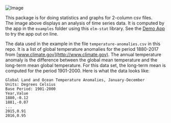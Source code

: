![Image](image/dataviewer.png)

This package is for doing statistics and graphs for 2-column csv files.  
The image above displays an analysis of time series data.
It is computed by the app in the `examples` folder using this `elm-stat` library.  See
the [Demo App](https://jxxcarlson.github.io/app/dataviewer.html) to try the app out on line.

The data used in the example in the file `temperature-anomalies.csv` in this repo. It is a list of global temperature anomalies for the period 1880-2017 from [www.climate.gov](http://www.climate.gov). The annual temperature anomaly is the difference between the global mean temperature and the long-term mean global temperature. For this data set, the long-term mean is computed for the period 1901-2000. Here is what the data looks like:

```
Global Land and Ocean Temperature Anomalies, January-December
Units: Degrees Celsius
Base Period: 1901-2000
Year,Value
1880,-0.12
1881,-0.07
...
2015,0.91
2016,0.95
```

